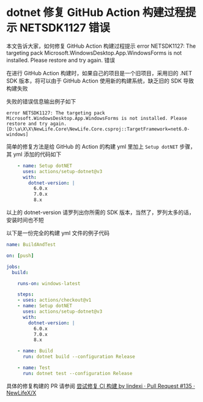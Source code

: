 # dotnet 修复 GitHub Action 构建过程提示 NETSDK1127 错误

本文告诉大家，如何修复 GitHub Action 构建过程提示 error NETSDK1127: The targeting pack Microsoft.WindowsDesktop.App.WindowsForms is not installed. Please restore and try again. 错误

<!--more-->
<!-- 博客 -->
<!-- 发布 -->

在进行 GitHub Action 构建时，如果自己的项目是一个旧项目，采用旧的 .NET SDK 版本，将可以由于 GitHub Action 使用新的构建系统，缺乏旧的 SDK 导致构建失败

失败的错误信息输出例子如下

```
error NETSDK1127: The targeting pack Microsoft.WindowsDesktop.App.WindowsForms is not installed. Please restore and try again. [D:\a\X\X\NewLife.Core\NewLife.Core.csproj::TargetFramework=net6.0-windows]
```

简单的修复方法是给 GitHub 的 Action 的构建 yml 里加上 `Setup dotNET` 步骤，其 yml 添加的代码如下

```yml
    - name: Setup dotNET
      uses: actions/setup-dotnet@v3
      with:
        dotnet-version: |
          6.0.x
          7.0.x
          8.x
```

以上的 dotnet-version 请罗列出你所需的 SDK 版本，当然了，罗列太多的话，安装时间也不短

以下是一份完全的构建 yml 文件的例子代码

```yml
name: BuildAndTest

on: [push]

jobs:
  build:

    runs-on: windows-latest

    steps:
    - uses: actions/checkout@v1
    - name: Setup dotNET
      uses: actions/setup-dotnet@v3
      with:
        dotnet-version: |
          6.0.x
          7.0.x
          8.x

    - name: Build
      run: dotnet build --configuration Release

    - name: Test
      run: dotnet test --configuration Release
```

具体的修复构建的 PR 请参阅 [尝试修复 CI 构建 by lindexi · Pull Request #135 · NewLifeX/X](https://github.com/NewLifeX/X/pull/135 )